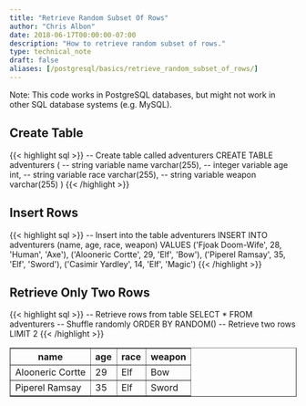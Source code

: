 ```yaml
---
title: "Retrieve Random Subset Of Rows"
author: "Chris Albon"
date: 2018-06-17T00:00:00-07:00
description: "How to retrieve random subset of rows."
type: technical_note
draft: false
aliases: [/postgresql/basics/retrieve_random_subset_of_rows/]
---
```


Note: This code works in PostgreSQL databases, but might not work in other SQL database systems (e.g. MySQL).

## Create Table

{{< highlight sql >}}
-- Create table called adventurers
CREATE TABLE adventurers (
    -- string variable
    name varchar(255),
    -- integer variable
    age int,
    -- string variable
    race varchar(255),
    -- string variable
    weapon varchar(255)
)
{{< /highlight >}}

## Insert Rows

{{< highlight sql >}}
-- Insert into the table adventurers
INSERT INTO adventurers (name, age, race, weapon)
VALUES ('Fjoak Doom-Wife', 28, 'Human', 'Axe'),
       ('Alooneric Cortte', 29, 'Elf', 'Bow'),
       ('Piperel Ramsay', 35, 'Elf', 'Sword'),
       ('Casimir Yardley', 14, 'Elf', 'Magic')
{{< /highlight >}}

## Retrieve Only Two Rows

{{< highlight sql >}}
-- Retrieve rows from table
SELECT * FROM adventurers
    -- Shuffle randomly
    ORDER BY RANDOM()
    -- Retrieve two rows
    LIMIT 2
{{< /highlight >}}
<!DOCTYPE html>
<table border="1" style="border-collapse:collapse">
<tr><th>name</th><th>age</th><th>race</th><th>weapon</th></tr>
<tr><td>Alooneric Cortte</td><td>29</td><td>Elf</td><td>Bow</td></tr>
<tr><td>Piperel Ramsay</td><td>35</td><td>Elf</td><td>Sword</td></tr></table>